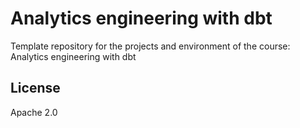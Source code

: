 # Analytics engineering with dbt

Template repository for the projects and environment of the course: Analytics engineering with dbt

## License

Apache 2.0

